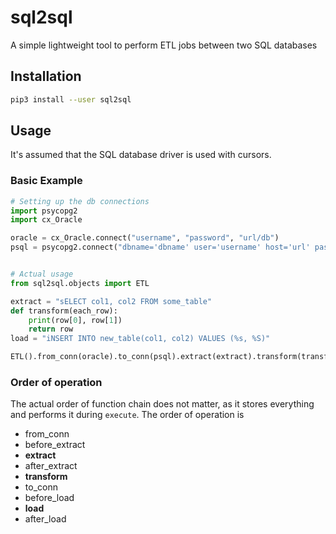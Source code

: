# sql2sql
A simple lightweight tool to perform ETL jobs between two SQL databases

## Installation

```bash
pip3 install --user sql2sql
```

## Usage
It's assumed that the SQL database driver is used with cursors.


### Basic Example

```python
# Setting up the db connections
import psycopg2
import cx_Oracle

oracle = cx_Oracle.connect("username", "password", "url/db")
psql = psycopg2.connect("dbname='dbname' user='username' host='url' password='password'")


# Actual usage
from sql2sql.objects import ETL

extract = "sELECT col1, col2 FROM some_table"
def transform(each_row):
    print(row[0], row[1])
    return row
load = "iNSERT INTO new_table(col1, col2) VALUES (%s, %S)"

ETL().from_conn(oracle).to_conn(psql).extract(extract).transform(transform).load(load).execute()
```

### Order of operation
The actual order of function chain does not matter, as it stores everything and performs it during `execute`. The order of operation is

* from_conn
* before_extract
* **extract**
* after_extract
* **transform**
* to_conn
* before_load
* **load**
* after_load

